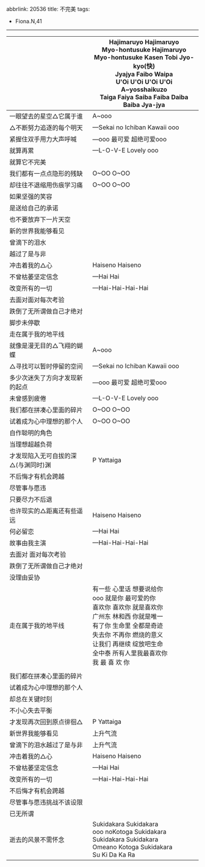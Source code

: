 abbrlink: 20536
title: 不完美
tags:
  - Fiona.N,41
---
|      |Hajimaruyo Hajimaruyo<br>Myo-hontusuke Hajimaruyo<br>Myo-hontusuke Kasen Tobi Jyo-kyo(快)<br>Jyajya Faibo Waipa<br>U'Oi U'Oi U'Oi U'Oi<br>A~yosshaikuzo<br>Taiga Faiya Saiba Faiba Daiba Baiba Jya-jya|
|--|--|
|一眼望去的星空△它属于谁|A~ooo|
|△不断努力追逐的每个明天|—Sekai no Ichiban Kawaii ooo|
|紧握住双手用力大声呼喊|—ooo 最可爱 超绝可爱ooo|
|就算再累|—L-O-V-E Lovely ooo|
|就算它不完美|      |
|我们都有一点点隐形的残缺|O~OO O~OO|
|却往往不退缩用伤痕学习痛|O~OO O~OO|
|如果坚强的笑容|      |
|是送给自己的承诺|      |
|也不要放弃下一片天空|      |
|新的世界我能够看见|      |
|曾滴下的泪水|      |
|越过了是与非|      |
|冲击着我的△心|Haiseno Haiseno |
|不曾枯萎坚定信念|—Hai Hai|
|改变所有的一切|—Hai-Hai-Hai-Hai|
|去面对面对每次考验|      |
|跌倒了无所谓做自己才绝对|      |
|脚步未停歇|      |
|走在属于我的地平线|      |
|就像是漫无目的△飞翔的蝴蝶|A~ooo|
|△寻找可以暂时停留的空间|—Sekai no Ichiban Kawaii ooo|
|多少次迷失了方向才发现新的起点|—ooo 最可爱 超绝可爱ooo|
|未曾感到疲倦|—L-O-V-E Lovely ooo|
|我们都在拼凑心里面的碎片|O~OO O~OO|
|试着成为心中理想的那个人|O~OO O~OO|
|自作聪明的角色|      |
|当理想超越负荷|      |
|才发现陷入无可自拔的深△(与渊同时)渊|P Yattaiga|
|不后悔才有机会跨越|      |
|尽管事与愿违|      |
|只要尽力不后退|      |
|也许现实的△距离还有些遥远|Haiseno Haiseno |
|何必留恋|—Hai Hai|
|故事由我主演|—Hai-Hai-Hai-Hai|
|去面对 面对每次考验|      |
|跌倒了无所谓做自己才绝对|      |
|没理由妥协|      |
|走在属于我的地平线|有一些 心里话 想要说给你<br>ooo 就是你 最可爱的你<br>喜欢你 喜欢你 就是喜欢你<br>广州东 林和西 你就是唯一<br>有了你 生命里 全都是奇迹<br>失去你 不再你 燃烧的意义<br>让我们 再继续 绽放吧生命<br>全中泰 所有人里我最喜欢你<br>我 最 喜 欢 你|
|      |      |
|我们都在拼凑心里面的碎片|      |
|试着成为心中理想的那个人|      |
|却总在关键时刻|      |
|不小心失去平衡|      |
|才发现再次回到原点徘徊△|P Yattaiga|
|新世界我能够看见|上升气流|
|曾滴下的泪水越过了是与非|上升气流|
|冲击着我的△心|Haiseno Haiseno |
|不曾枯萎坚定信念|—Hai Hai|
|改变所有的一切|—Hai-Hai-Hai-Hai|
|不后悔才有机会跨越|      |
|尽管事与愿违挑战不该设限|      |
|已无所谓|      |
|逝去的风景不需怀念|Sukidakara Sukidakara<br>ooo noKotoga Sukidakara<br>Sukidakara Sukidakara<br>Omeano Kotoga Sukidakara<br>Su Ki Da Ka Ra<br>|